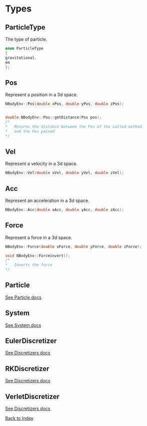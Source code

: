 # Types 

## ParticleType
The type of particle.
```c++
enum ParticleType
{
gravitational,
em
};
```


## Pos
Represent a position in a 3d space.
```c++
NBodyEnv::Pos(double xPos, double yPos, double zPos);


double NBodyEnv::Pos::getDistance(Pos pos);
/*
*   Returns the distance between the Pos of the called method 
*   and the Pos passed
*/
```

## Vel
Represent a velocity in a 3d space.
```c++
NBodyEnv::Vel(double xVel, double yVel, double zVel);
```

## Acc
Represent an acceleration in a 3d space.
```c++
NBodyEnv::Acc(double xAcc, double yAcc, double zAcc);
```

## Force
Represent a force in a 3d space.
```c++
NBodyEnv::Force(double xForce, double yForce, double zForce);

void NBodyEnv::Forceinvert();
/*
*   Inverts the force
*/
```

## Particle
[See Particle docs](Particle.md)

## System
[See System docs](System.md)

## EulerDiscretizer
[See Discretizers docs](Discretizers.md)

## RKDiscretizer
[See Discretizers docs](Discretizers.md)

## VerletDiscretizer
[See Discretizers docs](Discretizers.md)

[Back to Index](Index.md)
